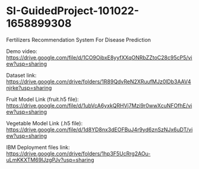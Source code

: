 # SI-GuidedProject-101022-1658899308

Fertilizers Recommendation System For Disease Prediction


Demo video: https://drive.google.com/file/d/1CO9OibxE8yyfXXqONRbZZtoC28c95cP5/view?usp=sharing

Dataset link: https://drive.google.com/drive/folders/1R89QdvReN2XRuufMJz0lDb3AAV4njrke?usp=sharing

Fruit Model Link (fruit.h5 file): https://drive.google.com/file/d/1ubVcA6yxkQRHVj7Mzi9r0wwXcuNFOfhE/view?usp=sharing

Vegetable Model Link (.h5 file): https://drive.google.com/file/d/1d8YD8nx3dEOFBuJ4r9yd6znSzNJx6uDT/view?usp=sharing

IBM Deployment files link: https://drive.google.com/drive/folders/1hp3F5UcRrg2AOu-uLmKKXTM69IJzgPJv?usp=sharing
